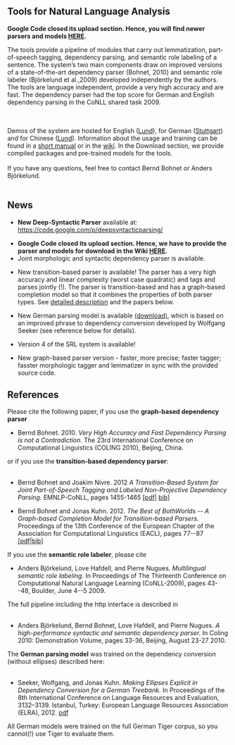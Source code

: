 ## Tools for Natural Language Analysis ##

**Google Code closed its upload section. Hence, you will find newer parsers and models [HERE](https://code.google.com/p/mate-tools/wiki/ParserAndModels).**

The tools provide a pipeline of modules that carry out lemmatization, part-of-speech
tagging, dependency parsing, and semantic role labeling of a sentence. The system’s
two main components draw on improved versions of a state-of-the-art dependency
parser (Bohnet, 2010) and semantic role labeler (Björkelund et al.,2009) developed independently by the authors.  The tools are language independent, provide a very high accuracy and are fast. The dependency parser had the top score for German and English dependency parsing in the CoNLL shared task 2009.

<br><br>
Demos of the system are hosted for English (<a href='http://barbar.cs.lth.se:8081/'>Lund</a>), for German (<a href='http://de.sempar.ims.uni-stuttgart.de/'>Stuttgart</a>) and for Chinese (<a href='http://barbar.cs.lth.se:8091/'>Lund</a>). Information about the usage and training can be found in a  <a href='https://code.google.com/p/mate-tools/downloads/detail?name=shortmanual.pdf&can=2&q=#makechanges'>short manual</a> or in the <a href='http://code.google.com/p/mate-tools/w/list'>wiki</a>. In the Download section, we provide compiled packages and pre-trained models for the tools.<br>
<br>
If you have any questions, feel free to contact Bernd Bohnet or Anders Björkelund.<br>
<br>
<h2>News</h2>

<ul><li><b>New Deep-Syntactic Parser</b> available at: <a href='https://code.google.com/p/deepsyntacticparsing/'>https://code.google.com/p/deepsyntacticparsing/</a></li></ul>

<ul><li><b>Google Code closed its upload section. Hence, we have to provide the parser and models for download in the Wiki <a href='https://code.google.com/p/mate-tools/wiki/ParserAndModels'>HERE</a>.</b>
</li><li>Joint morphologic and syntactic dependency parser is available.</li></ul>

<ul><li>New transition-based parser is available! The parser has a very high accuracy and linear complexity (worst case quadratic) and tags and parses jointly (!). The parser is transition-based and has a graph-based completion model so that it combines the properties of both parser types. See <a href='http://code.google.com/p/mate-tools/wiki/Transition_based_parser'>detailed description</a> and the papers below.</li></ul>

<ul><li>New German parsing model is available <a href='http://code.google.com/p/mate-tools/downloads/list'>(download)</a>, which is based on an improved phrase to dependency conversion developed by Wolfgang Seeker (see reference below for details).</li></ul>

<ul><li>Version 4 of the SRL system is available!</li></ul>

<ul><li>New graph-based parser version - faster, more precise; faster tagger; fasster morphologic tagger and lemmatizer in sync with the provided source code. <br></li></ul>

<h2>References</h2>
Please cite the following paper, if you use the <b>graph-based dependency parser</b><br>

<ul><li>Bernd Bohnet. 2010. <i>Very High Accuracy and Fast Dependency Parsing is not a Contradiction</i>. The 23rd International Conference on Computational Linguistics (COLING 2010), Beijing, China. <br></li></ul>

or if you use the <b>transition-based dependency parser</b>:<br>
<br>
<ul><li>Bernd Bohnet and Joakim Nivre. 2012 <i>A Transition-Based System for Joint Part-of-Speech Tagging and Labeled Non-Projective Dependency Parsing.</i> EMNLP-CoNLL, pages  1455-1465   <a href='http://www.aclweb.org/anthology-new/D/D12/D12-1133.pdf'>[pdf</a>| <a href='http://www.aclweb.org/anthology-new/D/D12/D12-1133.bib'>bib</a>]</li></ul>

<ul><li>Bernd Bohnet  and  Jonas Kuhn. 2012. <i>The Best of BothWorlds -- A Graph-based Completion Model for Transition-based Parsers.</i> Proceedings of the 13th Conference of the European Chapter of the Association for Computational Linguistics (EACL), pages 77--87    <a href='http://www.aclweb.org/anthology-new/E/E12/E12-1009.pdf'>[pdf</a>|<a href='http://www.aclweb.org/anthology/E/E12/E12-1009.bib'>bib</a>]</li></ul>

If you use the <b>semantic role labeler</b>, please cite<br>

<ul><li>Anders Björkelund, Love Hafdell, and Pierre Nugues. <i>Multilingual semantic role labeling.</i> In Proceedings of The Thirteenth Conference on Computational Natural Language Learning (CoNLL-2009), pages 43--48, Boulder, June 4--5 2009. <br></li></ul>

The full pipeline including the http interface is described in<br>
<br>
<ul><li>Anders Björkelund, Bernd Bohnet, Love Hafdell, and Pierre Nugues. <i>A high-performance syntactic and semantic dependency parser.</i> In Coling 2010: Demonstration Volume, pages 33-36, Beijing, August 23-27 2010.</li></ul>

The <b>German parsing model</b> was trained on the dependency conversion (without ellipses) described here:<br>
<br>
<ul><li>Seeker, Wolfgang, and Jonas Kuhn. <i>Making Ellipses Explicit in Dependency Conversion for a German Treebank.</i> In Proceedings of the 8th International Conference on Language Resources and Evaluation, 3132–3139. Istanbul, Turkey: European Language Resources Association (ELRA), 2012. <a href='http://www.lrec-conf.org/proceedings/lrec2012/pdf/235_Paper.pdf'>pdf</a></li></ul>

All German models were trained on the full German Tiger corpus, so you cannot(!) use Tiger to evaluate them.
